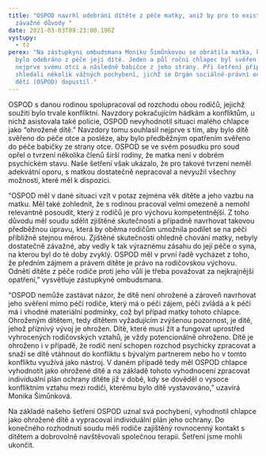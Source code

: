 ```yaml
---
title: "OSPOD navrhl odebrání dítěte z péče matky, aniž by pro to existovaly
  závažné důvody "
date: 2021-03-03T09:23:00.196Z
vystupy:
  - tz
perex: "Na zástupkyni ombudsmana Moniku Šimůnkovou se obrátila matka, které
  bylo odebráno z péče její dítě. Jeden a půl roční chlapec byl svěřen do péče
  nejprve svému otci a následně babičce z jeho strany. Při šetření případu jsme
  shledali několik vážných pochybení, jichž se Orgán sociálně-právní ochrany
  dětí (OSPOD) dopustil."
---
```


OSPOD s danou rodinou spolupracoval od rozchodu obou rodičů, jejichž soužití bylo trvale konfliktní. Navzdory pokračujícím hádkám a konfliktům, u nichž asistovala také policie, OSPOD nevyhodnotil situaci malého chlapce jako “ohrožené dítě.” Navzdory tomu souhlasil nejprve s tím, aby bylo dítě svěřeno do péče otce a posléze, aby bylo předběžným opatřením svěřeno do péče babičky ze strany otce. OSPOD se ve svém posudku pro soud opřel o tvrzení několika členů širší rodiny, že matka není v dobrém psychickém stavu. Naše šetření však ukázalo, že pro takové tvrzení neměl adekvátní oporu, s matkou dostatečně nepracoval a nevyužil všechny možnosti, které měl k dispozici.

“OSPOD měl v dané situaci vzít v potaz zejména věk dítěte a jeho vazbu na matku. Měl také zohlednit, že s rodinou pracoval velmi omezeně a nemohl relevantně posoudit, který z rodičů je pro výchovu kompetentnější. Z toho důvodu měl soudu sdělit zjištěné skutečnosti a případně navrhovat takovou předběžnou úpravu, která by oběma rodičům umožnila podílet se na péči přibližně stejnou měrou. Zjištěné skutečnosti ohledně chování matky, nebyly dostatečně závažné, aby vedly k tak výraznému zásahu do její péče o syna, na kterou byl do té doby zvyklý. OSPOD měl v první řadě vycházet z toho, že předním zájmem a právem dítěte je právo na rodičovskou výchovu. Odnětí dítěte z péče rodiče proti jeho vůli je třeba považovat za nejkrajnější opatření,” vysvětluje zástupkyně ombudsmana.

“OSPOD nemůže zastávat názor, že dítě není ohrožené a zároveň navrhovat jeho svěření mimo péči rodiče, který má o péči zájem, péči zvládá a k péči má i vhodné materiální podmínky, což byl případ matky tohoto chlapce. Ohroženým dítětem, tedy dítětem vyžadujícím zvýšenou pozornost, je dítě, jehož příznivý vývoj je ohrožen. Dítě, které musí žít a fungovat uprostřed vyhrocených rodičovských vztahů, je vždy potencionálně ohroženo. Dítě je ohroženo i v případě, že rodič není schopen rozchod psychicky zpracovat a snaží se dítě vtáhnout do konfliktu s bývalým partnerem nebo ho v tomto konfliktu využívá jako nástroj. V daném případě tedy měl OSPOD chlapce vyhodnotit jako ohrožené dítě a na základě tohoto vyhodnocení zpracovat individuální plán ochrany dítěte již v době, kdy se dověděl o vysoce konfliktním vztahu mezi rodiči, kterému bylo dítě vystavováno,” uzavírá Monika Šimůnková.

Na základě našeho šetření OSPOD uznal svá pochybení, vyhodnotil chlapce jako ohrožené dítě a vypracoval individuální plán jeho ochrany. Do konečného rozhodnutí soudu měli rodiče zajištěný rovnocenný kontakt s dítětem a dobrovolně navštěvovali společnou terapii. Šetření jsme mohli ukončit.
